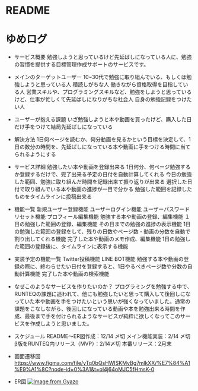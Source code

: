 # README

# ゆめログ

* サービス概要
勉強しようと思っているけど先延ばしになっている人に、勉強の習慣を提供する目標管理作成サポートのサービスです。

* メインのターゲットユーザー
10~30代で勉強に取り組んでいる、もしくは勉強しようと思っている人
積読しがちな人
働きながら資格取得を目指している人
営業スキルや、プログラミングスキルなど、勉強をしようと思っているけど、仕事が忙しくて先延ばしになりがちな社会人
自身の勉強記録をつけたい人

* ユーザーが抱える課題
いざ勉強しようと本や動画を買ったけど、購入した日だけ手をつけて結局先延ばしになっている

* 解決方法
1日何ページを読むか、何分動画を見るかという目標を決定して、1日の数分の時間を、先延ばしになっている本や動画に手をつける時間に当てられるようにする

* サービス詳細
勉強したい本や動画を登録出来る
1日何分、何ページ勉強するか登録するだけで、完了出来る予定の日付を自動計算してくれる
今日の勉強した範囲、勉強に取り組んだ時間を記録出来て振り返りが出来る
選択した日付で取り組んでいる本や動画の進捗が一目で分かる
勉強した範囲を記録したものをタイムラインに投稿出来る

* 機能一覧
新規ユーザー登録機能
ユーザーログイン機能
ユーザーパスワードリセット機能
プロフィール編集機能
勉強する本や動画の登録、編集機能
１日の勉強した範囲の登録、編集機能
その日までの勉強の進捗の表示機能
1日の勉強した範囲の登録をして、残りの日数やページ数・動画の分数を自動で割り出してくれる機能
完了した本や動画のメモ作成、編集機能
1日の勉強した範囲の登録後に、タイムラインに表示する機能

* 実装予定の機能一覧
Twitter投稿機能
LINE BOT機能
勉強する本や動画の登録の際に、終わらせたい日付を登録すると、1日やるべきページ数や分数の自動計算機能
完了した本や動画の検索機能

* なぜこのようなサービスを作りたいのか？
プログラミングを勉強する中で、RUNTEQの課題に追われて、他にも勉強したいと思って購入して後回しになっていた本や動画を手をつけたいという思いが強くなっていました。通常の課題をこなしながら、後回しになっている動画や本を勉強出来る時間を作成、最後まで手を付けられるようなサービスが純粋に欲しくなってこのサービスを作成しようと思いました。

* スケジュール
README〜ER図作成：12/14 〆切
メイン機能実装：2/14 〆切
β版をRUNTEQ内リリース（MVP）：2/14〆切
本番リリース：2月末

* 画面遷移図
https://www.figma.com/file/yTq0bQsHWISKMvBg7mlkXX/%E7%84%A1%E9%A1%8C?node-id=0%3A1&t=ol4j64oMJC5fHmsK-0

* ER図
[![Image from Gyazo](https://i.gyazo.com/d089456838fb1531b40a3a13247ec724.png)](https://gyazo.com/d089456838fb1531b40a3a13247ec724)
